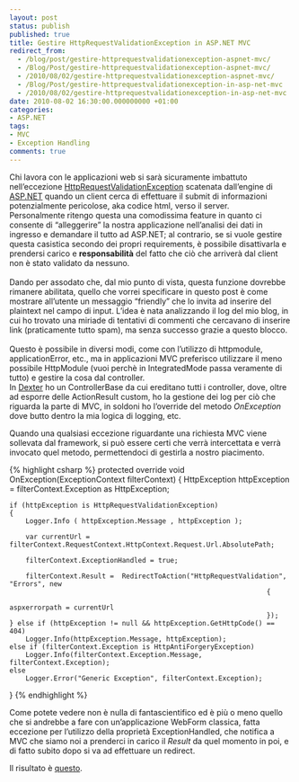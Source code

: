 ```yaml
---
layout: post
status: publish
published: true
title: Gestire HttpRequestValidationException in ASP.NET MVC
redirect_from: 
  - /blog/post/gestire-httprequestvalidationexception-aspnet-mvc/
  - /Blog/Post/gestire-httprequestvalidationexception-aspnet-mvc/
  - /2010/08/02/gestire-httprequestvalidationexception-aspnet-mvc/
  - /Blog/Post/gestire-httprequestvalidationexception-in-asp-net-mvc
  - /2010/08/02/gestire-httprequestvalidationexception-in-asp-net-mvc
date: 2010-08-02 16:30:00.000000000 +01:00
categories:
- ASP.NET
tags:
- MVC
- Exception Handling
comments: true
---
```

<p>Chi lavora con le applicazioni web si sarà sicuramente imbattuto nell’eccezione <a title="http://msdn.microsoft.com/it-it/library/system.web.httprequestvalidationexception.aspx" href="http://msdn.microsoft.com/it-it/library/system.web.httprequestvalidationexception.aspx" rel="nofollow" target="_blank">HttpRequestValidationException</a> scatenata dall’engine di <a title="ASP.NET Category" href="http://www.tostring.it/categories/archive/asp.net" target="_blank">ASP.NET</a> quando un client cerca di effettuare il submit di informazioni potenzialmente pericolose, aka codice html, verso il server.    <br />Personalmente ritengo questa una comodissima feature in quanto ci consente di “alleggerire” la nostra applicazione nell’analisi dei dati in ingresso e demandare il tutto ad ASP.NET; al contrario, se si vuole gestire questa casistica secondo dei propri requirements, è possibile disattivarla e prendersi carico e <strong>responsabilità</strong> del fatto che ciò che arriverà dal client non è stato validato da nessuno.    <br />    <br />Dando per assodato che, dal mio punto di vista, questa funzione dovrebbe rimanere abilitata, quello che vorrei specificare in questo post è come mostrare all’utente un messaggio “friendly” che lo invita ad inserire del plaintext nel campo di input. L’idea è nata analizzando il log del mio blog, in cui ho trovato una miriade di tentativi di commenti che cercavano di inserire link (praticamente tutto spam), ma senza successo grazie a questo blocco.    <br />    <br />Questo è possibile in diversi modi, come con l’utilizzo di httpmodule, applicationError, etc., ma in applicazioni MVC preferisco utilizzare il meno possibile HttpModule (vuoi perchè in IntegratedMode passa veramente di tutto) e gestire la cosa dal controller.     <br />In <a title="Dexter Blog Engine Category" href="http://www.imperugo.tostring.it/categories/archive/Dexter" target="_blank">Dexter</a> ho un ControllerBase da cui ereditano tutti i controller, dove, oltre ad esporre delle ActionResult custom, ho la gestione dei log per ciò che riguarda la parte di MVC, in soldoni ho l’override del metodo <em>OnException</em> dove butto dentro la mia logica di logging, etc.</p>  <p>Quando una qualsiasi eccezione riguardante una richiesta MVC viene sollevata dal framework, si può essere certi che verrà intercettata e verrà invocato quel metodo, permettendoci di gestirla a nostro piacimento. </p>  {% highlight csharp %}
protected override void OnException(ExceptionContext filterContext)
{
    HttpException httpException = filterContext.Exception as HttpException;

    if (httpException is HttpRequestValidationException)
    {
        Logger.Info ( httpException.Message , httpException );

        var currentUrl = filterContext.RequestContext.HttpContext.Request.Url.AbsolutePath;

        filterContext.ExceptionHandled = true;

        filterContext.Result =  RedirectToAction("HttpRequestValidation", "Errors", new
                                                                    {
                                                                 aspxerrorpath = currentUrl
                                                                    });
    } else if (httpException != null && httpException.GetHttpCode() == 404)
        Logger.Info(httpException.Message, httpException);
    else if (filterContext.Exception is HttpAntiForgeryException)
        Logger.Info(filterContext.Exception.Message, filterContext.Exception);
    else
        Logger.Error("Generic Exception", filterContext.Exception);
}
{% endhighlight %}
<p>Come potete vedere non è nulla di fantascientifico ed è più o meno quello che si andrebbe a fare con un’applicazione WebForm classica, fatta eccezione per l’utilizzo della proprietà ExceptionHandled, che notifica a MVC che siamo noi a prenderci in carico il <em>Result</em> da quel momento in poi, e di fatto subito dopo si va ad effettuare un redirect.</p>

<p>Il risultato è <a title="HttpRequestValidation example" href="http://tostring.it/errors/HttpRequestValidation" target="_blank">questo</a>.</p>
